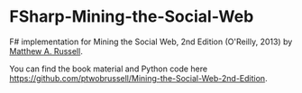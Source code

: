 FSharp-Mining-the-Social-Web
============================

F# implementation for Mining the Social Web, 2nd Edition (O'Reilly, 2013) by [Matthew A. Russell](https://twitter.com/ptwobrussell).

You can find the book material and Python code here https://github.com/ptwobrussell/Mining-the-Social-Web-2nd-Edition. 
